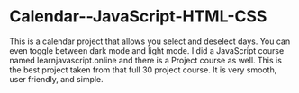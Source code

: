 # Calendar--JavaScript-HTML-CSS
This is a calendar project that allows you select and deselect days. You can even toggle between dark mode and light mode. I did a JavaScript course named learnjavascript.online and there is a Project course as well. This is the best project taken from that full 30 project course.
It is very smooth, user friendly, and simple.
